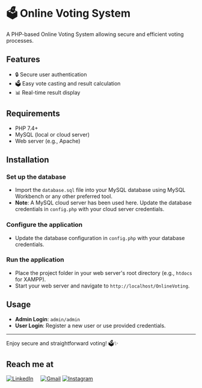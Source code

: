 # 🗳️ Online Voting System

A PHP-based Online Voting System allowing secure and efficient voting processes.

## Features
- 🔒 Secure user authentication
- 🗳️ Easy vote casting and result calculation
- 📊 Real-time result display

## Requirements
- PHP 7.4+
- MySQL (local or cloud server)
- Web server (e.g., Apache)

## Installation

### Set up the database
- Import the `database.sql` file into your MySQL database using MySQL Workbench or any other preferred tool.
- **Note**: A MySQL cloud server has been used here. Update the database credentials in `config.php` with your cloud server credentials.

### Configure the application
- Update the database configuration in `config.php` with your database credentials.

### Run the application
- Place the project folder in your web server's root directory (e.g., `htdocs` for XAMPP).
- Start your web server and navigate to `http://localhost/OnlineVoting`.

## Usage

- **Admin Login**: `admin/admin`
- **User Login**: Register a new user or use provided credentials.

---

Enjoy secure and straightforward voting! 🗳️✨


## Reach me at
[![LinkedIn](https://img.icons8.com/fluency/48/000000/linkedin.png)](https://www.linkedin.com/in/pragya-pranati-85157a254)
&nbsp;&nbsp;&nbsp;
[![Gmail](https://img.icons8.com/fluency/48/000000/gmail.png)](mailto:pragyapranati543@gmail.com)
[![Instagram](https://img.icons8.com/fluency/48/000000/instagram-new.png)](https://www.instagram.com/pragyapranati)
&nbsp;&nbsp;&nbsp;

